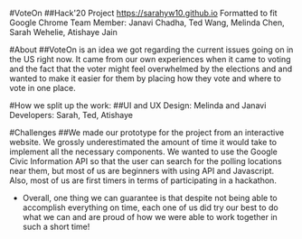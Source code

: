 #VoteOn
##Hack'20 Project https://sarahyw10.github.io Formatted to fit Google Chrome Team Member: Janavi Chadha, Ted Wang, Melinda Chen, Sarah Wehelie, Atishaye Jain

#About
##VoteOn is an idea we got regarding the current issues going on in the US right now. It came from our own experiences when it came to voting and the fact that the voter might feel overwhelmed by the elections and and wanted to make it easier for them by placing how they vote and where to vote in one place.

#How we split up the work:
##UI and UX Design: Melinda and Janavi Developers: Sarah, Ted, Atishaye

#Challenges
##We made our prototype for the project from an interactive website. We grossly underestimated the amount of time it would take to implement all the necessary components. We wanted to use the Google Civic Information API so that the user can search for the polling locations near them, but most of us are beginners with using API and Javascript. Also, most of us are first timers in terms of participating in a hackathon.

 - Overall, one thing we can guarantee is that despite not being able to accomplish everything on time, each one of us did try our best to do what we can and are proud of how we were able to work together in such a short time!
